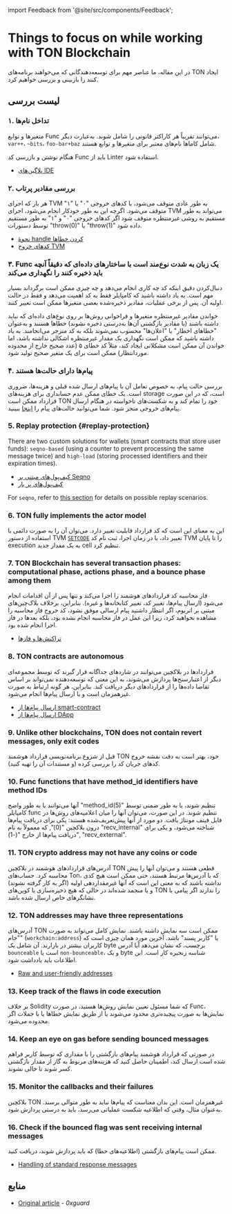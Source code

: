import Feedback from '@site/src/components/Feedback';

# Things to focus on while working with TON Blockchain

در این مقاله، ما عناصر مهم برای توسعه‌دهندگانی که می‌خواهند برنامه‌های TON ایجاد کنند را بازبینی و بررسی خواهیم کرد.

## لیست بررسی

### ۱. تداخل نام‌ها

متغیرها و توابع Func می‌توانند تقریباً هر کاراکتر قانونی را شامل شوند. به‌عبارت دیگر، `var++`، `~bits`، `foo-bar+baz` شامل کاماها نام‌های معتبر برای متغیرها و توابع هستند.

هنگام نوشتن و بازرسی کد Func باید از Linter استفاده شود.

- [پلاگین‌های IDE](/v3/documentation/smart-contracts/getting-started/ide-plugins/)

### ۲. بررسی مقادیر پرتاب

هر بار که اجرای TVM به طور عادی متوقف می‌شود، با کدهای خروجی "۰" یا "۱" متوقف می‌شود. اگرچه این به طور خودکار انجام می‌شود، اجرای TVM می‌تواند به طور مستقیم به روشی غیرمنتظره متوقف شود اگر کدهای خروجی "۰" و "۱" به طور مستقیم توسط دستورات "throw(0)" یا "throw(1)" داده شود.

- [نحوهٔ handle کردن خطاها](/v3/documentation/smart-contracts/func/docs/builtins#throwing-exceptions)
- [کدهای خروج TVM](/v3/documentation/tvm/tvm-exit-codes)

### ۳. Func یک زبان به شدت نوع‌مند است با ساختارهای داده‌ای که دقیقاً آنچه باید ذخیره کنند را نگهداری می‌کند

دنبال‌کردن دقیق اینکه کد چه کاری انجام می‌دهد و چه چیزی ممکن است برگرداند بسیار مهم است. به یاد داشته باشید که کامپایلر فقط به کد اهمیت می‌دهد و فقط در حالت اولیه آن. پس از برخی عملیات، مقادیر ذخیره‌شده بعضی متغیرها ممکن است تغییر کنند.

خواندن مقادیر غیرمنتظره متغیرها و فراخوانی روش‌ها بر روی نوع‌های داده‌ای که نباید داشته باشند (یا مقادیر بازگشتی آن‌ها به‌درستی ذخیره نشوند) خطاها هستند و به‌عنوان "خطاهای اخطار" یا "اعلان‌ها" محسوب نمی‌شوند بلکه به کد منزجر می‌انجامند. به یاد داشته باشید که ممکن است نگهداری یک مقدار غیرمنتظره اشکالی نداشته باشد، اما خواندن آن ممکن است مشکلاتی ایجاد کند، مثلاً کد خطای ۵ (عدد صحیح خارج از محدوده موردانتظار) ممکن است برای یک متغیر صحیح تولید شود.

### ۴. پیام‌ها دارای حالت‌ها هستند

بررسی حالت پیام، به خصوص تعامل آن با پیام‌های ارسال شده قبلی و هزینه‌ها، ضروری است. یک خطای ممکن عدم حسابداری برای هزینه‌های storage است، که در این صورت قرارداد ممکن است TON خود را تمام کند و به شکست‌های ناخواسته در هنگام ارسال پیام‌های خروجی منجر شود. شما می‌توانید حالت‌های پیام را [اینجا](/v3/documentation/smart-contracts/message-management/sending-messages#message-modes) ببینید.

### 5. Replay protection {#replay-protection}

There are two custom solutions for wallets (smart contracts that store user funds): `seqno-based` (using a counter to prevent processing the same message twice) and `high-load` (storing processed identifiers and their expiration times).

- [کیف‌پول‌های مبتنی بر Seqno](/v3/guidelines/dapps/asset-processing/payments-processing/#seqno-based-wallets)
- [کیف‌پول‌های پر بار](/v3/guidelines/dapps/asset-processing/payments-processing/#high-load-wallets)

For `seqno`, refer to [this section](/v3/documentation/smart-contracts/message-management/sending-messages#mode3) for details on possible replay scenarios.

### 6. TON fully implements the actor model

این به معنای این است که کد قرارداد قابلیت تغییر دارد. می‌توان آن را به صورت دائمی با استفاده از دستور TVM [`SETCODE`](/v3/documentation/smart-contracts/func/docs/stdlib#set_code) تغییر داد، یا در زمان اجرا، ثبت نام کد TVM را تا پایان execution به یک مقدار جدید cell تنظیم کرد.

### 7. TON Blockchain has several transaction phases: computational phase, actions phase, and a bounce phase among them

فاز محاسبه کد قراردادهای هوشمند را اجرا می‌کند و تنها پس از آن اقدامات انجام می‌شود (ارسال پیام‌ها، تغییر کد، تغییر کتابخانه‌ها و غیره). بنابراین، برخلاف بلاک‌چین‌های مبتنی بر اتریوم، اگر انتظار داشتید پیام ارسالی موفق نشود، کد خروج فاز محاسبه را مشاهده نخواهید کرد، زیرا این عمل در فاز محاسبه انجام نشده بود، بلکه بعدها در فاز اجرا انجام شده بود.

- [تراکنش‌ها و فازها](/v3/documentation/tvm/tvm-overview#transactions-and-phases)

### 8. TON contracts are autonomous

قراردادها در بلاکچین می‌توانند در شاردهای جداگانه قرار گیرند که توسط مجموعه‌ای دیگر از اعتبارسنج‌ها پردازش می‌شوند، به این معنی که توسعه‌دهنده نمی‌تواند بر اساس تقاضا داده‌ها را از قراردادهای دیگر دریافت کند. بنابراین، هر گونه ارتباط به صورت غیرهمزمان است و با ارسال پیام‌ها انجام می‌شود.

- [ارسال پیام‌ها از smart-contract](/v3/documentation/smart-contracts/message-management/sending-messages)
- [ارسال پیام‌ها از DApp](/v3/guidelines/ton-connect/guidelines/sending-messages)

### 9. Unlike other blockchains, TON does not contain revert messages, only exit codes

قبل از شروع برنامه‌نویسی قرارداد هوشمند TON خود، بهتر است به دقت نقشه خروج کدهای جریان کد را بررسی کرده (و مستندات آن را تهیه کنید).

### 10. Func functions that have method_id identifiers have method IDs

آنها می‌توانند یا به طور واضح "method_id(5)" تنظیم شوند، یا به طور ضمنی توسط کامپایلر func تنظیم شوند. در این صورت، می‌توان آنها را میان اعلامیه‌های روش‌ها در فایل فیتف مونتاژ یافت. دو مورد از آنها پیش‌تعریف‌شده هستند: یکی برای دریافت پیام‌ها درون بلاکچین "(0)", که معمولاً به نام "recv_internal" شناخته می‌شود، و یکی برای دریافت پیام‌ها از خارج "(-1)", "recv_external".

### 11. TON crypto address may not have any coins or code

آدرس‌های قراردادهای هوشمند در بلاکچین TON قطعی هستند و می‌توان آنها را پیش محاسبه کرد. حساب‌های Ton، که با آدرس‌ها مرتبط هستند، حتی ممکن است هیچ کدی نداشته باشند که به معنی این است که آنها غیرمقداردهی اولیه (اگر به کار گرفته نشوند) و یا منجمد شده‌اند در حالی که هیچ ذخیره‌سازی یا کوین‌های TON را ندارند اگر پیامی با نشانگر‌های خاص ارسال شده باشد.

### 12. TON addresses may have three representations

آدرس‌های TON ممکن است سه نمایش داشته باشند.
نمایش کامل می‌تواند به صورت "خام" (`workchain:address`) یا "کاربر پسند" باشد. آخرین مورد همان چیزی است که کاربران بیشتر در بازارند. آن شامل یک byte برچسب، که نشان می‌دهد آیا آدرس `bounceable` است یا `non-bounceable`، و یک byte شناسه زنجیره کار است. این اطلاعات باید یادداشت شود.

- [Raw and user-friendly addresses](/v3/documentation/smart-contracts/addresses#raw-and-user-friendly-addresses)

### 13. Keep track of the flaws in code execution

بر خلاف Solidity که شما مسئول تعیین نمایش روش‌ها هستید، در صورت Func، نمایش‌ها به صورت پیچیده‌تری محدود می‌شوند یا از طریق نمایش خطاها یا با جملات اگر محدوده می‌شود.

### 14. Keep an eye on gas before sending bounced messages

در صورتی که قرارداد هوشمند پیام‌های بازگشتی را با مقداری که توسط کاربر فراهم شده است ارسال کند، اطمینان حاصل کنید که هزینه‌های مربوط به گاز از مقدار بازگشتی کسر شوند تا خالی نشوند.

### 15. Monitor the callbacks and their failures

بلاکچین TON غیرهمزمان است. این بدان معناست که پیام‌ها نباید به طور متوالی برسند. به‌عنوان مثال، وقتی که اطلاعیه شکست عملیاتی می‌رسد، باید به درستی پردازش شود.

### 16. Check if the bounced flag was sent receiving internal messages

ممکن است پیام‌های بازگشتی (اطلاعیه‌های خطا) که باید پردازش شوند، دریافت کنید.

- [Handling of standard response messages](/v3/documentation/smart-contracts/message-management/internal-messages#handling-of-standard-response-messages)

## منابع

- [Original article](https://0xguard.com/things_to_focus_on_while_working_with_ton_blockchain) - *0xguard*

<Feedback />

